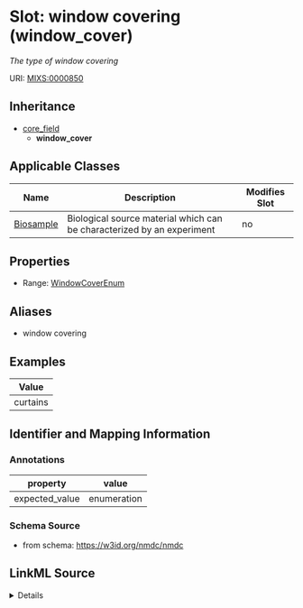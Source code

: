 # Slot: window covering (window_cover)


_The type of window covering_



URI: [MIXS:0000850](https://w3id.org/mixs/0000850)




## Inheritance

* [core_field](core_field.md)
    * **window_cover**





## Applicable Classes

| Name | Description | Modifies Slot |
| --- | --- | --- |
[Biosample](Biosample.md) | Biological source material which can be characterized by an experiment |  no  |







## Properties

* Range: [WindowCoverEnum](WindowCoverEnum.md)



## Aliases


* window covering




## Examples

| Value |
| --- |
| curtains |

## Identifier and Mapping Information





### Annotations

| property | value |
| --- | --- |
| expected_value | enumeration || occurrence | 1 |



### Schema Source


* from schema: https://w3id.org/nmdc/nmdc




## LinkML Source

<details>
```yaml
name: window_cover
annotations:
  expected_value:
    tag: expected_value
    value: enumeration
  occurrence:
    tag: occurrence
    value: '1'
description: The type of window covering
title: window covering
examples:
- value: curtains
from_schema: https://w3id.org/nmdc/nmdc
aliases:
- window covering
rank: 1000
is_a: core field
slot_uri: MIXS:0000850
multivalued: false
alias: window_cover
domain_of:
- Biosample
range: window_cover_enum

```
</details>